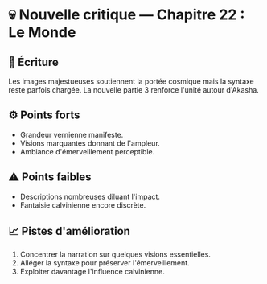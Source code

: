 # 💀 Nouvelle critique — Chapitre 22 : Le Monde

## 🧠 Écriture
Les images majestueuses soutiennent la portée cosmique mais la syntaxe reste parfois chargée. La nouvelle partie 3 renforce l'unité autour d'Akasha.

## ⚙️ Points forts
- Grandeur vernienne manifeste.
- Visions marquantes donnant de l'ampleur.
- Ambiance d'émerveillement perceptible.

## ⚠️ Points faibles
- Descriptions nombreuses diluant l'impact.
- Fantaisie calvinienne encore discrète.

## 📈 Pistes d'amélioration
1. Concentrer la narration sur quelques visions essentielles.
2. Alléger la syntaxe pour préserver l'émerveillement.
3. Exploiter davantage l'influence calvinienne.

